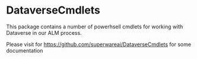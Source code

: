 # DataverseCmdlets

This package contains a number of powerhsell cmdlets for working with Dataverse in our ALM process.

Please visit for https://github.com/superwareai/DataverseCmdlets for some documentation
